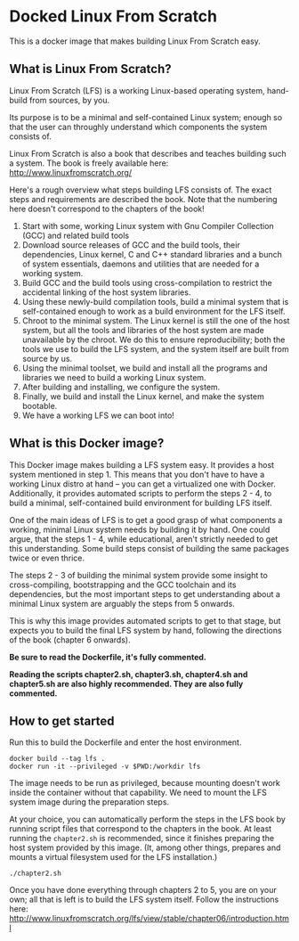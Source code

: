 # Docked Linux From Scratch

This is a docker image that makes building Linux From Scratch easy.

## What is Linux From Scratch?

Linux From Scratch (LFS) is a working Linux-based operating system,
hand-build from sources, by you.

Its purpose is to be a minimal and self-contained Linux system;
enough so that the user can throughly understand which components
the system consists of.

Linux From Scratch is also a book that describes
and teaches building such a system.
The book is freely available here: http://www.linuxfromscratch.org/

Here's a rough overview what steps building LFS consists of.
The exact steps and requirements are described the book. Note that
the numbering here doesn't correspond to the chapters of the book!

1. Start with some, working Linux system with Gnu Compiler Collection (GCC) and related build tools
2. Download source releases of GCC and the build tools, their dependencies,
Linux kernel, C and C++ standard libraries and a bunch of system essentials, daemons and utilities that are
needed for a working system.
2. Build GCC and the build tools using cross-compilation to restrict the accidental linking of the host system libraries.
3. Using these newly-build compilation tools, build a minimal system that is self-contained enough to work as a build
environment for the LFS itself.
4. Chroot to the minimal system. The Linux kernel is still the one of the host system,
but all the tools and libraries of the host system are made unavailable by the chroot.
We do this to ensure reproducibility; both the tools we use to build the LFS system,
and the system itself are built from source by us.
5. Using the minimal toolset, we build and install all the programs and libraries we need to build a working Linux system.
6. After building and installing, we configure the system.
7. Finally, we build and install the Linux kernel, and make the system bootable.
8. We have a working LFS we can boot into!

## What is this Docker image?

This Docker image makes building a LFS system easy. It provides a host system
mentioned in step 1. This means that you don't have to have a working Linux
distro at hand – you can get a virtualized one with Docker.
Additionally, it provides automated scripts to perform the steps 2 - 4,
to build a minimal, self-contained build environment for building LFS itself.

One of the main ideas of LFS is to get a good grasp of what components a working,
minimal Linux system needs by building it by hand. One could argue,
that the steps 1 - 4, while educational, aren't strictly needed to get
this understanding. Some build steps consist of building the same packages
twice or even thrice.

The steps 2 - 3 of building the minimal system provide some insight to
cross-compiling, bootstrapping and the GCC toolchain and its dependencies,
but the most important steps to get understanding about a minimal Linux system
are arguably the steps from 5 onwards.

This is why this image provides automated scripts to get to that stage,
but expects you to build the final LFS system by hand, following the directions
of the book (chapter 6 onwards).

**Be sure to read the Dockerfile, it's fully commented.**

**Reading the scripts chapter2.sh, chapter3.sh, chapter4.sh and
chapter5.sh are also highly recommended. They are also fully commented.**

## How to get started

Run this to build the Dockerfile and enter the host environment.

```
docker build --tag lfs .
docker run -it --privileged -v $PWD:/workdir lfs
```
The image needs to be run as privileged, because mounting doesn't work inside
the container without that capability.
We need to mount the LFS system image during the preparation steps.


At your choice, you can automatically perform the steps in the LFS book by
running script files that correspond to the chapters in the book. At least
running the `chapter2.sh` is recommended, since it finishes preparing the host system
provided by this image. (It, among other things, prepares and mounts a virtual
filesystem used for the LFS installation.)


```
./chapter2.sh
```

Once you have done everything through chapters 2 to 5, you are on your own;
all that is left is to build the LFS system itself. Follow the instructions here:
http://www.linuxfromscratch.org/lfs/view/stable/chapter06/introduction.html
